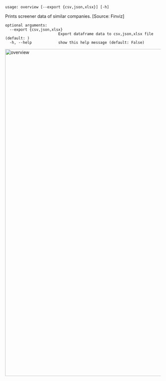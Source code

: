 ```text
usage: overview [--export {csv,json,xlsx}] [-h]
```

Prints screener data of similar companies. [Source: Finviz]

```
optional arguments:
  --export {csv,json,xlsx}
                        Export dataframe data to csv,json,xlsx file (default: )
  -h, --help            show this help message (default: False)
```

<img width="1060" alt="overview" src="https://user-images.githubusercontent.com/25267873/114103686-7a209d80-98c1-11eb-9d6a-592f42dccbf1.png">

